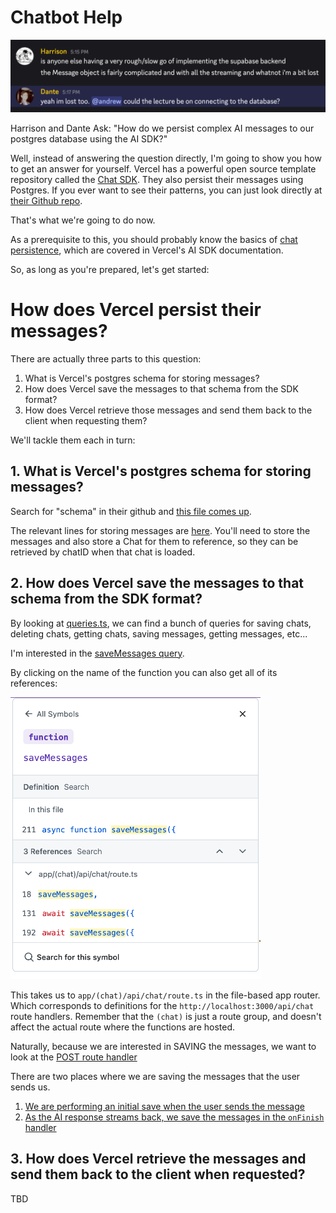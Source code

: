 # Chatbot Help

<img src="help.png" alt="Help" width="600">

Harrison and Dante Ask:
"How do we persist complex AI messages to our postgres database using the AI SDK?"


Well, instead of answering the question directly, I'm going to show you how to get an answer for yourself. Vercel has a powerful open source template repository called the [Chat SDK](https://chat-sdk.dev/). They also persist their messages using Postgres. If you ever want to see their patterns, you can just look directly at [their Github repo](https://github.com/vercel/ai-chatbot).

That's what we're going to do now.

As a prerequisite to this, you should probably know the basics of [chat persistence](https://ai-sdk.dev/docs/ai-sdk-ui/chatbot-message-persistence), which are covered in Vercel's AI SDK documentation.

So, as long as you're prepared, let's get started:

# How does Vercel persist their messages?

There are actually three parts to this question:

1. What is Vercel's postgres schema for storing messages?
2. How does Vercel save the messages to that schema from the SDK format?
3. How does Vercel retrieve those messages and send them back to the client when requesting them?


We'll tackle them each in turn:

## 1. What is Vercel's postgres schema for storing messages?

Search for "schema" in their github and [this file comes up](https://github.com/vercel/ai-chatbot/blob/7d8e71383f55c766ca575da2cac0a8d89283c031/lib/db/schema.ts).

The relevant lines for storing messages are [here](https://github.com/vercel/ai-chatbot/blob/7d8e71383f55c766ca575da2cac0a8d89283c031/lib/db/schema.ts#L50-L59). You'll need to store the messages and also store a Chat for them to reference, so they can be retrieved by chatID when that chat is loaded.


## 2. How does Vercel save the messages to that schema from the SDK format?

By looking at [queries.ts](https://github.com/vercel/ai-chatbot/blob/7d8e71383f55c766ca575da2cac0a8d89283c031/lib/db/queries.ts), we can find a bunch of queries for saving chats, deleting chats, getting chats, saving messages, getting messages, etc...

I'm interested in the [saveMessages query](https://github.com/vercel/ai-chatbot/blob/7d8e71383f55c766ca575da2cac0a8d89283c031/lib/db/queries.ts#L211-L221).

By clicking on the name of the function you can also get all of its references:


<img src="references.png" alt="References" width="400">

This takes us to `app/(chat)/api/chat/route.ts` in the file-based app router. Which corresponds to definitions for the `http://localhost:3000/api/chat` route handlers.  Remember that the `(chat)` is just a route group, and doesn't affect the actual route where the functions are hosted.

Naturally, because we are interested in SAVING the messages, we want to look at the [POST route handler](https://github.com/vercel/ai-chatbot/blob/7d8e71383f55c766ca575da2cac0a8d89283c031/app/(chat)/api/chat/route.ts#L64)

There are two places where we are saving the messages that the user sends us.

1. [We are performing an initial save when the user sends the message](https://github.com/vercel/ai-chatbot/blob/7d8e71383f55c766ca575da2cac0a8d89283c031/app/(chat)/api/chat/route.ts#L131-L142)
2. [As the AI response streams back, we save the messages in the `onFinish` handler](https://github.com/vercel/ai-chatbot/blob/7d8e71383f55c766ca575da2cac0a8d89283c031/app/(chat)/api/chat/route.ts#L192-L204)


## 3. How does Vercel retrieve the messages and send them back to the client when requested?

TBD